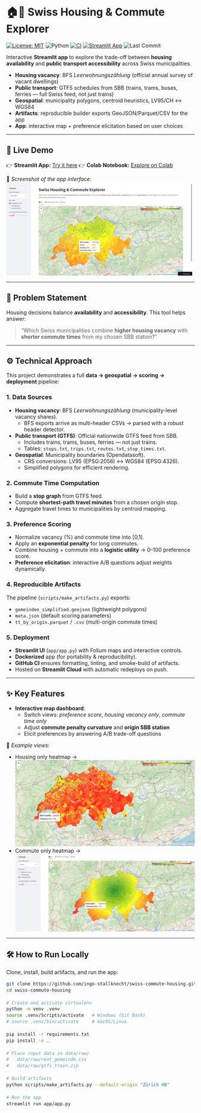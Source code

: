 # 🏠🚆 Swiss Housing & Commute Explorer

[![License: MIT](https://img.shields.io/badge/License-MIT-yellow.svg)](LICENSE)
![Python](https://img.shields.io/badge/Python-3.11+-blue.svg)
[![CI](https://github.com/ingo-stallknecht/swiss-commute-housing/actions/workflows/ci.yml/badge.svg?branch=main)](https://github.com/ingo-stallknecht/swiss-commute-housing/actions/workflows/ci.yml)
[![Streamlit App](https://static.streamlit.io/badges/streamlit_badge_black_white.svg)](https://swiss-commute-housing-ivg9a6hhq3j5gkaq9yintl.streamlit.app/)
![Last Commit](https://img.shields.io/github/last-commit/ingo-stallknecht/swiss-commute-housing)

Interactive **Streamlit app** to explore the trade-off between **housing availability** and **public transport accessibility** across Swiss municipalities.

- **Housing vacancy**: BFS *Leerwohnungszählung* (official annual survey of vacant dwellings)
- **Public transport**: GTFS schedules from SBB (trains, trams, buses, ferries — full Swiss feed, not just trains)
- **Geospatial**: municipality polygons, centroid heuristics, LV95/CH ↔ WGS84
- **Artifacts**: reproducible builder exports GeoJSON/Parquet/CSV for the app
- **App**: interactive map + preference elicitation based on user choices

---

## 🚀 Live Demo

👉 **Streamlit App:** [Try it here](https://swiss-commute-housing-ivg9a6hhq3j5gkaq9yintl.streamlit.app/)
👉 **Colab Notebook:** [Explore on Colab](https://colab.research.google.com/github/ingo-stallknecht/swiss-commute-housing/blob/main/notebooks/swiss_commute_housing.ipynb)

📸 *Screenshot of the app interface:*
![App Screenshot](assets/screenshot_app.png)

---

## 🧩 Problem Statement

Housing decisions balance **availability** and **accessibility**.
This tool helps answer:

> “Which Swiss municipalities combine **higher housing vacancy** with **shorter commute times** from my chosen SBB station?”

---

## ⚙️ Technical Approach

This project demonstrates a full **data → geospatial → scoring → deployment** pipeline:

### 1. Data Sources
- **Housing vacancy**: BFS *Leerwohnungszählung* (municipality-level vacancy shares).
  - BFS exports arrive as multi-header CSVs → parsed with a robust header detector.
- **Public transport (GTFS)**: Official nationwide GTFS feed from SBB.
  - Includes trains, trams, buses, ferries — not just trains.
  - Tables: `stops.txt`, `trips.txt`, `routes.txt`, `stop_times.txt`.
- **Geospatial**: Municipality boundaries (Opendatasoft).
  - CRS conversions: LV95 (EPSG:2056) ↔ WGS84 (EPSG:4326).
  - Simplified polygons for efficient rendering.

### 2. Commute Time Computation
- Build a **stop graph** from GTFS feed.
- Compute **shortest-path travel minutes** from a chosen origin stop.
- Aggregate travel times to municipalities by centroid mapping.

### 3. Preference Scoring
- Normalize vacancy (%) and commute time into [0,1].
- Apply an **exponential penalty** for long commutes.
- Combine housing + commute into a **logistic utility** → 0–100 preference score.
- **Preference elicitation**: interactive A/B questions adjust weights dynamically.

### 4. Reproducible Artifacts
The pipeline (`scripts/make_artifacts.py`) exports:
- `gemeinden_simplified.geojson` (lightweight polygons)
- `meta.json` (default scoring parameters)
- `tt_by_origin.parquet` / `.csv` (multi-origin commute times)

### 5. Deployment
- **Streamlit UI** (`app/app.py`) with Folium maps and interactive controls.
- **Dockerized** app (for portability & reproducibility).
- **GitHub CI** ensures formatting, linting, and smoke-build of artifacts.
- Hosted on **Streamlit Cloud** with automatic redeploys on push.

---

## ✨ Key Features

- **Interactive map dashboard**:
  - Switch views: *preference score*, *housing vacancy only*, *commute time only*
  - Adjust **commute penalty curvature** and **origin SBB station**
  - Elicit preferences by answering A/B trade-off questions

📸 *Example views:*
- Housing only heatmap → ![Housing Heatmap](assets/map_housing_only.png)
- Commute only heatmap → ![Commute Heatmap](assets/map_commute_only.png)

---

## 🛠️ How to Run Locally

Clone, install, build artifacts, and run the app:

```bash
git clone https://github.com/ingo-stallknecht/swiss-commute-housing.git
cd swiss-commute-housing

# Create and activate virtualenv
python -m venv .venv
source .venv/Scripts/activate   # Windows (Git Bash)
# source .venv/bin/activate     # macOS/Linux

pip install -r requirements.txt
pip install -e .

# Place input data in data/raw/
#   data/raw/rent_gemeinde.csv
#   data/raw/gtfs_train.zip

# Build artifacts
python scripts/make_artifacts.py --default-origin "Zürich HB"

# Run the app
streamlit run app/app.py
